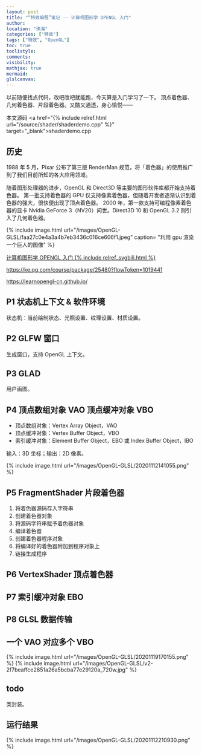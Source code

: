 ```yaml
---
layout: post
title: "“特效编程”笔记 -- 计算机图形学 OPENGL 入门"
author:
location: "珠海"
categories: ["特效"]
tags: ["特效", "OpenGL"]
toc: true
toclistyle:
comments:
visibility:
mathjax: true
mermaid:
glslcanvas:
---
```


以前随便找点代码，改吧改吧就能跑，今天算是入门学习了一下。
顶点着色器、几何着色器、片段着色器。又酷又通透，身心愉悦——

本文源码 <a href="{% include relref.html url="/source/shader/shaderdemo.cpp" %}" target="_blank">shaderdemo.cpp</a>


## 历史

1988 年 5 月，Pixar 公布了第三版 RenderMan 规范，将「着色器」的使用推广到了我们目前所知的各大应用领域。

随着图形处理器的进步，OpenGL 和 Direct3D 等主要的图形软件库都开始支持着色器。
第一批支持着色器的 GPU 仅支持像素着色器，但随着开发者逐渐认识到着色器的强大，很快便出现了顶点着色器。
2000 年，第一款支持可编程像素着色器的显卡 Nvidia GeForce 3（NV20）问世。Direct3D 10 和 OpenGL 3.2 则引入了几何着色器。

{% include image.html url="/images/OpenGL-GLSL/faa27c0e4a3a4b7eb3436c016ce606f1.jpeg"
caption= "利用 gpu 渲染一个巨人的图像" %}

[计算机图形学 OPENGL 入门 {% include relref_svgbili.html %}](https://www.bilibili.com/video/BV1px41197A5)

<https://ke.qq.com/course/package/25480?flowToken=1019441>

<https://learnopengl-cn.github.io/>


## P1 状态机上下文 & 软件环境

状态机：当前绘制状态、光照设置、纹理设置、材质设置。


## P2 GLFW 窗口

生成窗口，支持 OpenGL 上下文。


## P3 GLAD

用户画图。


## P4 顶点数组对象 VAO 顶点缓冲对象 VBO

* 顶点数组对象：Vertex Array Object，VAO
* 顶点缓冲对象：Vertex Buffer Object，VBO
* 索引缓冲对象：Element Buffer Object，EBO 或 Index Buffer Object，IBO

输入：3D 坐标；输出：2D 像素。

{% include image.html url="/images/OpenGL-GLSL/20201112141055.png" %}


## P5 FragmentShader 片段着色器

1. 将着色器源码存入字符串
2. 创建着色器对象
3. 将源码字符串赋予着色器对象
4. 编译着色器
5. 创建着色器程序对象
6. 将编译好的着色器附加到程序对象上
7. 链接生成程序


## P6 VertexShader 顶点着色器


## P7 索引缓冲对象 EBO


## P8 GLSL 数据传输


## 一个 VAO 对应多个 VBO

{% include image.html url="/images/OpenGL-GLSL/20201119170155.png" %}
{% include image.html url="/images/OpenGL-GLSL/v2-2f7beaffce2851a26a5bcba77e29120a_720w.jpg" %}


## todo

类封装。


## 运行结果

{% include image.html url="/images/OpenGL-GLSL/20201112210930.png" %}
